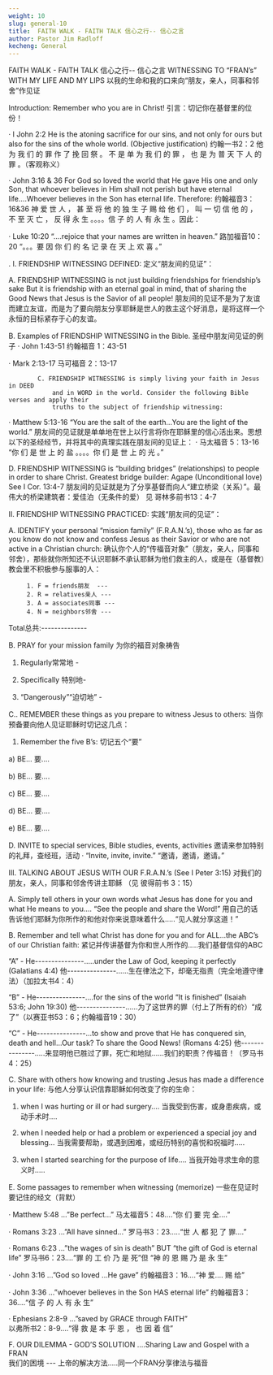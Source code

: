 ```yaml
---
weight: 10
slug: general-10
title:  FAITH WALK - FAITH TALK 信心之行-- 信心之言
author: Pastor Jim Radloff
kecheng: General
---
```


FAITH WALK - FAITH TALK 信心之行-- 信心之言
WITNESSING TO “FRAN’s”  WITH MY LIFE AND MY LIPS
以我的生命和我的口来向“朋友，亲人，同事和邻舍”作见证

Introduction:  Remember who you are in Christ!
引言：切记你在基督里的位份！

·         I John 2:2   He is the atoning sacrifice for our sins, and not only for ours but also for the sins of the whole world.  (Objective justification)
约翰一书2：2   他 为 我 们 的 罪 作 了 挽 回 祭 。 不 是 单 为 我 们 的 罪 ， 也 是 为 普 天 下 人 的 罪 。（客观称义）

·         John 3:16 & 36  For God so loved the world that He gave His one and only Son, that whoever believes in Him shall not perish but have eternal life….Whoever believes in the Son has eternal life.    Therefore:
约翰福音3：16&36 神 爱 世 人 ， 甚 至 将 他 的 独 生 子 赐 给 他 们 ， 叫 一 切 信 他 的 ， 不 至 灭 亡 ， 反 得 永 生 。。。。信 子 的 人 有 永 生 。因此：

·         Luke 10:20   “....rejoice that your names are written in heaven.”
路加福音10：20 “。。。要 因 你 们 的 名 记 录 在 天 上 欢 喜 。”

.
I.                   FRIENDSHIP WITNESSING DEFINED:
定义“朋友间的见证”：

A.      FRIENDSHIP WITNESSING is not just building friendships for friendship’s sake   But it is friendship with an eternal goal in mind, that of sharing the Good News that Jesus is the Savior of all people!
朋友间的见证不是为了友谊而建立友谊，而是为了要向朋友分享耶稣是世人的救主这个好消息，是将这样一个永恒的目标紧存于心的友谊。


B.    Examples of FRIENDSHIP WITNESSING in the Bible.
圣经中朋友间见证的例子
·         John 1:43-51 约翰福音 1：43-51

·         Mark 2:13-17 马可福音 2：13-17



            C. FRIENDSHIP WITNESSING is simply living your faith in Jesus in DEED
                and in WORD in the world. Consider the following Bible verses and apply their
                truths to the subject of friendship witnessing:
·         Matthew 5:13-16   “You are the salt of the earth…You are the light of the world.”
朋友间的见证就是单单地在世上以行言将你在耶稣里的信心活出来。思想以下的圣经经节，并将其中的真理实践在朋友间的见证上：
·        马太福音 5：13-16 “你 们 是 世 上 的 盐 。。。。你 们 是 世 上 的 光 。”

D.    FRIENDSHIP WITNESSING is “building bridges” (relationships) to people in order to share Christ.  Greatest bridge builder: Agape  (Unconditional love)  See I Cor. 13:4-7
朋友间的见证就是为了分享基督而向人“建立桥梁（关系）”。最伟大的桥梁建筑者：爱佳泊（无条件的爱） 见 哥林多前书13：4-7

II.   FRIENDSHIP WITNESSING PRACTICED:
实践“朋友间的见证”：

A.   IDENTIFY your personal “mission family”  (F.R.A.N.’s), those who as far as you know do not know and confess Jesus as their Savior or who are not active in a Christian church:
确认你个人的“传福音对象”（朋友，亲人，同事和邻舍），那些就你所知还不认识耶稣不承认耶稣为他们救主的人，或是在（基督教）教会里不积极参与服事的人：

         1. F = friends朋友  ---
         2. R = relatives亲人 ---
         3. A = associates同事 ---
         4. N = neighbors邻舍 ---                                        
Total总共:--------------



B.   PRAY for your mission family
为你的福音对象祷告

1.   Regularly常常地 -

2.   Specifically 特别地-

3.   “Dangerously”“迫切地” -


C.. REMEMBER these things as you prepare to witness Jesus to others:
当你预备要向他人见证耶稣时切记这几点：

1)   Remember the five B’s:
切记五个“要”

a)     BE...
要….


b)     BE...
要….


c)     BE...
要….


d)     BE...
要….


e)   BE...
要….




D.     INVITE to special services, Bible studies, events, activities
邀请来参加特别的礼拜，查经班，活动
·         “Invite, invite, invite.” “邀请，邀请，邀请。”









III.  TALKING ABOUT JESUS WITH OUR F.R.A.N.’s (See I Peter 3:15)
对我们的朋友，亲人，同事和邻舍传讲主耶稣 （见 彼得前书 3：15）

A.   Simply tell others in your own words what Jesus has done for you and what He means to you....  “See the people and share the Word!”
用自己的话告诉他们耶稣为你所作的和他对你来说意味着什么…..“见人就分享这道！”


B.   Remember and tell what Christ has done for you and for ALL...the ABC’s of our Christian faith:
紧记并传讲基督为你和世人所作的…..我们基督信仰的ABC

“A” -  He---------------.....under the Law of God, keeping it perfectly (Galatians 4:4)
他---------------......生在律法之下，却毫无指责（完全地遵守律法）（加拉太书4：4）

“B” -  He---------------....for the sins of the world “It is finished” (Isaiah 53:6; John
                                               19:30)
他---------------......为了这世界的罪（付上了所有的价）“成了”（以赛亚书53：6；约翰福音19：30）

“C” -  He---------------...to show and prove that He has conquered sin, death and
                                               hell…Our task?  To share the Good News! (Romans 4:25)
他---------------.....来显明他已胜过了罪，死亡和地狱……我们的职责？传福音！（罗马书4：25）



C.  Share with others how knowing and trusting Jesus has made a difference in your life:
与他人分享认识信靠耶稣如何改变了你的生命：

1)   when I was hurting or ill or had surgery....
当我受到伤害，或身患疾病，或动手术时….

2)   when I needed help or had a problem or experienced a special joy and blessing…
当我需要帮助，或遇到困难，或经历特别的喜悦和祝福时…..

3)   when I started searching for the purpose of life....
当我开始寻求生命的意义时…..



E.     Some passages to remember when witnessing (memorize)
一些在见证时要记住的经文（背默）

·         Matthew 5:48 ...”Be perfect...”
马太福音5：48….“你 们 要 完 全….”

·         Romans 3:23 ...”All have sinned...”
罗马书3：23…..“世 人 都 犯 了 罪….”

·         Romans 6:23 ...”the wages of sin is death”  BUT  “the gift of God is eternal life”
罗马书6：23….“罪 的 工 价 乃 是 死”但 “神 的 恩 赐 乃 是 永 生”

·         John 3:16 ...”God so loved ...He gave”
约翰福音3：16….“神 爱…. 赐 给”

·         John 3:36 ...”whoever believes in the Son HAS eternal life”
约翰福音3：36….“信 子 的 人 有 永 生”

·         Ephesians 2:8-9 ...”saved by GRACE through FAITH”   
以弗所书2：8-9….“得 救 是 本 乎 恩 ， 也 因 着 信”




F. OUR DILEMMA   -  GOD’S SOLUTION ….Sharing Law and Gospel with a FRAN  
我们的困境 --- 上帝的解决方法…..同一个FRAN分享律法与福音
